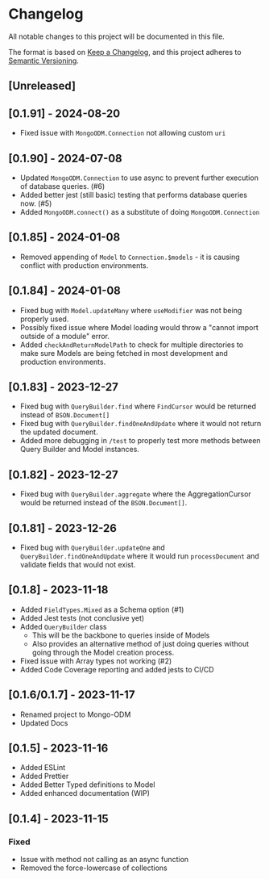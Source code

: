 # Changelog

All notable changes to this project will be documented in this file.

The format is based on [Keep a Changelog](https://keepachangelog.com/en/1.0.0/),
and this project adheres to [Semantic Versioning](https://semver.org/spec/v2.0.0.html).

## [Unreleased]

## [0.1.91] - 2024-08-20 

- Fixed issue with `MongoODM.Connection` not allowing custom `uri`

## [0.1.90] - 2024-07-08

- Updated `MongoODM.Connection` to use async to prevent further execution of database queries. (#6)
- Added better jest (still basic) testing that performs database queries now. (#5)
- Added `MongoODM.connect()` as a substitute of doing `MongoODM.Connection`

## [0.1.85] - 2024-01-08

- Removed appending of `Model` to `Connection.$models` - it is causing conflict with production environments.

## [0.1.84] - 2024-01-08

- Fixed bug with `Model.updateMany` where `useModifier` was not being properly used.
- Possibly fixed issue where Model loading would throw a "cannot import outside of a module" error.
- Added `checkAndReturnModelPath` to check for multiple directories to make sure Models are being fetched in most development and production environments.

## [0.1.83] - 2023-12-27

- Fixed bug with `QueryBuilder.find` where `FindCursor` would be returned instead of `BSON.Document[]`
- Fixed bug with `QueryBuilder.findOneAndUpdate` where it would not return the updated document.
- Added more debugging in `/test` to properly test more methods between Query Builder and Model instances.

## [0.1.82] - 2023-12-27

- Fixed bug with `QueryBuilder.aggregate` where the AggregationCursor would be returned instead of the `BSON.Document[]`.

## [0.1.81] - 2023-12-26

- Fixed bug with `QueryBuilder.updateOne` and `QueryBuilder.findOneAndUpdate` where it would run `processDocument` and validate fields that would not exist.

## [0.1.8] - 2023-11-18

- Added `FieldTypes.Mixed` as a Schema option (#1)
- Added Jest tests (not conclusive yet) 
- Added `QueryBuilder` class
  - This will be the backbone to queries inside of Models
  - Also provides an alternative method of just doing queries without going through the Model creation process.
- Fixed issue with Array types not working (#2)
- Added Code Coverage reporting and added jests to CI/CD

## [0.1.6/0.1.7] - 2023-11-17

- Renamed project to Mongo-ODM
- Updated Docs

## [0.1.5] - 2023-11-16

- Added ESLint
- Added Prettier
- Added Better Typed definitions to Model
- Added enhanced documentation (WIP)

## [0.1.4] - 2023-11-15

### Fixed

- Issue with method not calling as an async function
- Removed the force-lowercase of collections